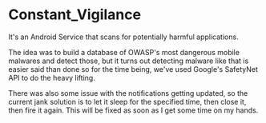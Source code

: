 # Constant_Vigilance
It's an Android Service that scans for potentially harmful applications. 

The idea was to build a database of OWASP's most dangerous mobile malwares and detect those, but it turns out detecting malware like that is easier said than done so for the time being, we've used Google's SafetyNet API to do the heavy lifting.

There was also some issue with the notifications getting updated, so the current jank solution is to let it sleep for the specified time, then close it, then fire it again. This will be fixed as soon as I get some time on my hands.

